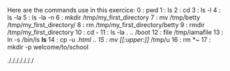 Here are the commands use in this exercice:
0 : pwd
1 : ls
2 : cd
3 : ls -l
4 : ls -la
5 : ls -la -n
6 : mkdir /tmp/my_first_directory
7 : mv /tmp/betty /tmp/my_first_directory/
8 : rm /tmp/my_first_directory/betty
9 : rmdir /tmp/my_first_directory
10 : cd -
11 : ls -la . .. /boot
12 : file /tmp/iamafile
13 : ln -s /bin/ls __ls__
14 : cp -u *.html ..
15 : mv [[:upper:]]* /tmp/u
16 : rm *~
17 : mkdir -p welcome/to/school

./././././././
